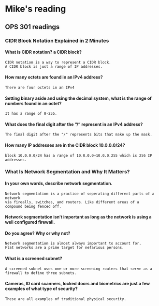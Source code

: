 # Mike's reading

## OPS 301 readings

### CIDR Block Notation Explained in 2 Minutes

#### What is CIDR notation? a CIDR block?
    CIDR notation is a way to represent a CIDR block.
    A CIDR block is just a range of IP addresses.

#### How many octets are found in an IPv4 address?
    There are four octets in an IPv4

#### Setting binary aside and using the decimal system, what is the range of numbers found in an octet?
    It has a range of 0-255.

#### What does the final digit after the “/” represent in an IPv4 address?
    The final digit after the "/" represents bits that make up the mask.

#### How many IP addresses are in the CIDR block 10.0.0.0/24?
    block 10.0.0.0/24 has a range of 10.0.0.0–10.0.0.255 which is 256 IP addresses.

### What Is Network Segmentation and Why It Matters?

#### In your own words, describe network segmentation.
    Network segmentation is a practice of seperating different parts of a network 
    via firealls, switches, and routers. Like different areas of a compound being fenced off.

#### Network segmentation isn’t important as long as the network is using a well configured firewall.
#### Do you agree? Why or why not?
    Network segmentation is almost always important to account for. 
    Flat networks are a prime target for nefarious persons.

#### What is a screened subnet?
    A screened subnet uses one or more screening routers that serve as a firewall to define three subnets.
    
#### Cameras, ID card scanners, locked doors and biometrics are just a few examples of what type of security?
    These are all examples of traditional physical security.

